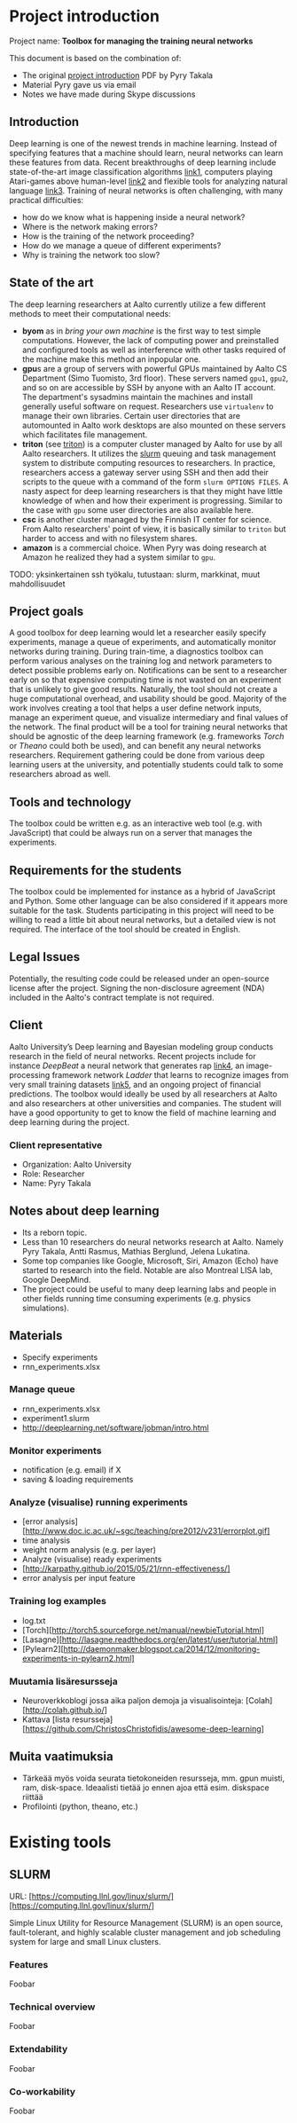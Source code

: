 # Project introduction

Project name: **Toolbox for managing the training neural networks**

This document is based on the combination of:

- The original [project introduction] PDF by Pyry Takala
- Material Pyry gave us via email
- Notes we have made during Skype discussions

[project introduction]: ./project_introduction__original.pdf

## Introduction

Deep learning is one of the newest trends in machine learning.
Instead of specifying features that a machine should learn, neural networks
can learn these features from data.
Recent breakthroughs of deep learning include state-of-the-art image
classification algorithms [link1],
computers playing Atari-games above human-level [link2] and flexible tools for
analyzing natural language [link3].
Training of neural networks is often challenging, with many practical
difficulties:

- how do we know what is happening inside a neural network?
- Where is the network making errors?
- How is the training of the network proceeding?
- How do we manage a queue of different experiments?
- Why is training the network too slow?

[link1]: http://www.technologyreview.com/news/537436/baidus-artificial-intelligence-supercomputer-beats-google-at-image-recognition/
[link2]: https://www.youtube.com/watch?v=V1eYniJ0Rnk
[link3]: http://www.wired.com/2015/06/ais-next-frontier-machines-understand-language/

## State of the art

The deep learning researchers at Aalto currently utilize a few different
methods to meet their computational needs:

- **byom** as in *bring your own machine* is the first way to test simple
  computations. However, the lack of computing power and preinstalled and
  configured tools as well as interference with other tasks required of
  the machine make this method an inpopular one.
- **gpu**s are a group of servers with powerful GPUs maintained by Aalto CS
  Department (Simo Tuomisto, 3rd floor).
  These servers named `gpu1`, `gpu2`, and so on are accessible
  by SSH by anyone with an Aalto IT account. The department's sysadmins
  maintain the machines and install generally useful software on request.
  Researchers use `virtualenv` to manage their own libraries.
  Certain user directories that are automounted in Aalto work desktops are
  also mounted on these servers which facilitates file management.
- **triton** (see [triton]) is a computer cluster managed by Aalto for
  use by all Aalto researchers.
  It utilizes the [slurm] queuing and task management system
  to distribute computing resources to researchers. In practice, researchers
  access a gateway server using SSH and then add their scripts to the queue
  with a command of the form `slurm OPTIONS FILES`. A nasty aspect for deep
  learning researchers is that they might have little knowledge of when and
  how their experiment is progressing.
  Similar to the case with `gpu` some user directories are also available
  here.
- **csc** is another cluster managed by the Finnish IT center for science.
  From Aalto researchers' point of view, it is basically similar to `triton`
  but harder to access and with no filesystem shares.
- **amazon** is a commercial choice. When Pyry was doing research at Amazon
  he realized they had a system similar to `gpu`.

[slurm]: https://computing.llnl.gov/linux/slurm/
[triton]: http://triton.aalto.fi

TODO: yksinkertainen ssh työkalu, tutustaan: slurm, markkinat, muut mahdollisuudet

## Project goals

A good toolbox for deep learning would let a researcher easily specify
experiments, manage a queue of experiments, and automatically monitor networks
during training.
During train-time, a diagnostics toolbox can perform various analyses on the
training log and network parameters to detect possible problems early on.
Notifications can be sent to a researcher early on so that expensive computing
time is not wasted on an experiment that is unlikely to give good results.
Naturally, the tool should not create a huge computational overhead, and
usability should be good.
Majority of the work involves creating a tool that helps a user define network
inputs, manage an experiment queue, and visualize intermediary and final
values of the network.
The final product will be a tool for training neural networks that should be
agnostic of the deep learning framework (e.g. frameworks *Torch* or *Theano*
could both be used), and can benefit any neural networks researchers.
Requirement gathering could be done from various deep learning users at the
university, and potentially students could talk to some researchers abroad as
well.

## Tools and technology

The toolbox could be written e.g. as an interactive web tool (e.g. with
JavaScript) that could be always run on a server that manages the experiments.

## Requirements for the students

The toolbox could be implemented for instance as a hybrid of JavaScript and
Python.
Some other language can be also considered if it appears more suitable for
the task.
Students participating in this project will need to be willing to read a
little bit about neural networks, but a detailed view is not required.
The interface of the tool should be created in English.

## Legal Issues

Potentially, the resulting code could be released under an open-source license
after the project.
Signing the non-disclosure agreement (NDA) included in the Aalto's contract
template is not required.

## Client

Aalto University’s Deep learning and Bayesian modeling group conducts research
in the field of neural networks.
Recent projects include for instance *DeepBeat* a neural network that
generates rap [link4], an image-processing framework network *Ladder* that
learns to recognize images from very small training datasets [link5], and an
ongoing project of financial predictions.
The toolbox would ideally be used by all researchers at Aalto and also
researchers at other universities and companies.
The student will have a good opportunity to get to know the field of
machine learning and deep learning during the project.

[link4]: http://blogs.wsj.com/digits/2015/05/22/this-rappers-a-machine/
[link5]: http://arxiv.org/pdf/1507.02672.pdf

### Client representative

- Organization: Aalto University
- Role: Researcher
- Name: Pyry Takala

## Notes about deep learning

- Its a reborn topic.
- Less than 10 researchers do neural networks research at Aalto.
  Namely Pyry Takala, Antti Rasmus, Mathias Berglund, Jelena Lukatina.
- Some top companies like Google, Microsoft, Siri, Amazon (Echo) have started
  to research into the field.
  Notable are also Montreal LISA lab, Google DeepMind.
- The project could be useful to many deep learning labs and people in other
  fields running time consuming experiments (e.g. physics simulations).

## Materials

- Specify experiments
- rnn_experiments.xlsx

### Manage queue

- rnn_experiments.xlsx
- experiment1.slurm
- http://deeplearning.net/software/jobman/intro.html

### Monitor experiments

- notification (e.g. email) if X
- saving & loading requirements

### Analyze (visualise) running experiments

- [error analysis][http://www.doc.ic.ac.uk/~sgc/teaching/pre2012/v231/errorplot.gif]
- time analysis
- weight norm analysis (e.g. per layer)
- Analyze (visualise) ready experiments
- [http://karpathy.github.io/2015/05/21/rnn-effectiveness/]
- error analysis per input feature

### Training log examples

- log.txt
- [Torch][http://torch5.sourceforge.net/manual/newbieTutorial.html]
- [Lasagne][http://lasagne.readthedocs.org/en/latest/user/tutorial.html]
- [Pylearn2][http://daemonmaker.blogspot.ca/2014/12/monitoring-experiments-in-pylearn2.html]

### Muutamia lisäresursseja

- Neuroverkkoblogi jossa aika paljon demoja ja visualisointeja:
  [Colah][http://colah.github.io/]
- Kattava [lista resursseja][https://github.com/ChristosChristofidis/awesome-deep-learning]

## Muita vaatimuksia

- Tärkeää myös voida seurata tietokoneiden resursseja, mm. gpun muisti, ram,
  disk-space. Ideaalisti tietää jo ennen ajoa että esim. diskspace riittää
- Profilointi (python, theano, etc.)

# Existing tools

## SLURM

URL: [https://computing.llnl.gov/linux/slurm/][https://computing.llnl.gov/linux/slurm/]

Simple Linux Utility for Resource Management (SLURM) is an open source,
fault-tolerant, and highly scalable cluster management and job scheduling
system for large and small Linux clusters.

### Features

Foobar

### Technical overview

Foobar

### Extendability

Foobar

### Co-workability

Foobar
